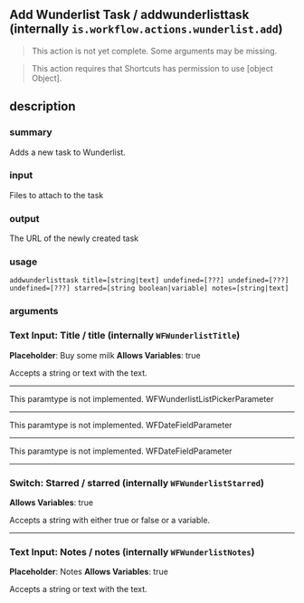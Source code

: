 
## Add Wunderlist Task / addwunderlisttask (internally `is.workflow.actions.wunderlist.add`)

> This action is not yet complete. Some arguments may be missing.


> This action requires that Shortcuts has permission to use [object Object].


## description
### summary
Adds a new task to Wunderlist.

### input
Files to attach to the task

### output
The URL of the newly created task

### usage
`addwunderlisttask title=[string|text] undefined=[???] undefined=[???] undefined=[???] starred=[string boolean|variable] notes=[string|text]`

### arguments
### Text Input: Title / title (internally `WFWunderlistTitle`)
**Placeholder**: Buy some milk
**Allows Variables**: true


Accepts a string 
or text
with the text.

---

This paramtype is not implemented. WFWunderlistListPickerParameter

---

This paramtype is not implemented. WFDateFieldParameter

---

This paramtype is not implemented. WFDateFieldParameter

---

### Switch: Starred / starred (internally `WFWunderlistStarred`)
**Allows Variables**: true


Accepts a string with either true or false
or a variable.

---

### Text Input: Notes / notes (internally `WFWunderlistNotes`)
**Placeholder**: Notes
**Allows Variables**: true


Accepts a string 
or text
with the text.

